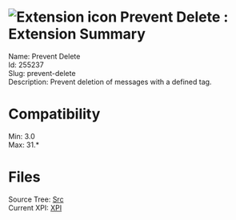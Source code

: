 # ![Extension icon](https://addons.thunderbird.net/user-media/addon_icons/255/255237-64.png?modified=1309182585) Prevent Delete : Extension Summary

Name: Prevent Delete  
Id: 255237  
Slug: prevent-delete  
Description: Prevent deletion of messages with a defined tag.
  

# Compatibility
Min: 3.0  
Max: 31.*  

# Files

Source Tree: [Src](C:/Dev/Thunderbird/ThunderKdB/xall/xOther/255237-prevent-delete/src)  
Current XPI: [XPI](C:/Dev/Thunderbird/ThunderKdB/xall/xOther/255237-prevent-delete/xpi)  



